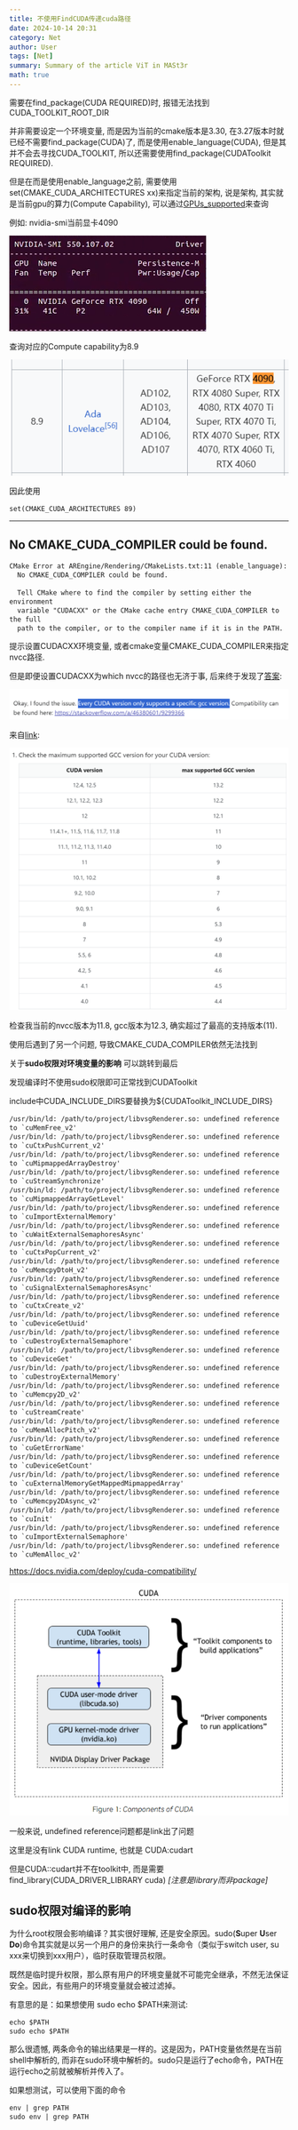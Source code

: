 ```yaml
---
title: 不使用FindCUDA传递cuda路径
date: 2024-10-14 20:31
category: Net
author: User
tags: [Net]
summary: Summary of the article ViT in MASt3r
math: true
---
```


需要在find_package(CUDA REQUIRED)时, 报错无法找到CUDA_TOOLKIT_ROOT_DIR

并非需要设定一个环境变量, 而是因为当前的cmake版本是3.30, 在3.27版本时就已经不需要find_package(CUDA)了, 而是使用enable_language(CUDA), 但是其并不会去寻找CUDA_TOOLKIT, 所以还需要使用find_package(CUDAToolkit REQUIRED).

但是在而是使用enable_language之前, 需要使用set(CMAKE_CUDA_ARCHITECTURES xx)来指定当前的架构, 说是架构, 其实就是当前gpu的算力(Compute Capability), 可以通过[GPUs_supported](https://en.wikipedia.org/wiki/CUDA#GPUs_supported)来查询

例如: nvidia-smi当前显卡4090

![](/assets/img/2024-10-14-20-36-38.png)

查询对应的Compute capability为8.9

![](/assets/img/2024-10-14-20-36-05.png)

因此使用

~~~
set(CMAKE_CUDA_ARCHITECTURES 89)
~~~

---

## No CMAKE_CUDA_COMPILER could be found.

~~~
CMake Error at AREngine/Rendering/CMakeLists.txt:11 (enable_language):
  No CMAKE_CUDA_COMPILER could be found.

  Tell CMake where to find the compiler by setting either the environment
  variable "CUDACXX" or the CMake cache entry CMAKE_CUDA_COMPILER to the full
  path to the compiler, or to the compiler name if it is in the PATH.
~~~

提示设置CUDACXX环境变量, 或者cmake变量CMAKE_CUDA_COMPILER来指定nvcc路径.

但是即便设置CUDACXX为which nvcc的路径也无济于事, 后来终于发现了[答案](https://stackoverflow.com/questions/68950463/cmake-cuda-compiler-flag-is-false-despite-cuda-being-found):

![](/assets/img/2024-10-14-21-28-34.png)

来自[link](https://stackoverflow.com/questions/6622454/cuda-incompatible-with-my-gcc-version/46380601#46380601):

![](/assets/img/2024-10-14-21-29-56.png)

检查我当前的nvcc版本为11.8, gcc版本为12.3, 确实超过了最高的支持版本(11).

使用后遇到了另一个问题, 导致CMAKE_CUDA_COMPILER依然无法找到

关于**sudo权限对环境变量的影响** 可以跳转到最后

发现编译时不使用sudo权限即可正常找到CUDAToolkit

include中CUDA_INCLUDE_DIRS要替换为${CUDAToolkit_INCLUDE_DIRS}

~~~
/usr/bin/ld: /path/to/project/libvsgRenderer.so: undefined reference to `cuMemFree_v2'
/usr/bin/ld: /path/to/project/libvsgRenderer.so: undefined reference to `cuCtxPushCurrent_v2'
/usr/bin/ld: /path/to/project/libvsgRenderer.so: undefined reference to `cuMipmappedArrayDestroy'
/usr/bin/ld: /path/to/project/libvsgRenderer.so: undefined reference to `cuStreamSynchronize'
/usr/bin/ld: /path/to/project/libvsgRenderer.so: undefined reference to `cuMipmappedArrayGetLevel'
/usr/bin/ld: /path/to/project/libvsgRenderer.so: undefined reference to `cuImportExternalMemory'
/usr/bin/ld: /path/to/project/libvsgRenderer.so: undefined reference to `cuWaitExternalSemaphoresAsync'
/usr/bin/ld: /path/to/project/libvsgRenderer.so: undefined reference to `cuCtxPopCurrent_v2'
/usr/bin/ld: /path/to/project/libvsgRenderer.so: undefined reference to `cuMemcpyDtoH_v2'
/usr/bin/ld: /path/to/project/libvsgRenderer.so: undefined reference to `cuSignalExternalSemaphoresAsync'
/usr/bin/ld: /path/to/project/libvsgRenderer.so: undefined reference to `cuCtxCreate_v2'
/usr/bin/ld: /path/to/project/libvsgRenderer.so: undefined reference to `cuDeviceGetUuid'
/usr/bin/ld: /path/to/project/libvsgRenderer.so: undefined reference to `cuDestroyExternalSemaphore'
/usr/bin/ld: /path/to/project/libvsgRenderer.so: undefined reference to `cuDeviceGet'
/usr/bin/ld: /path/to/project/libvsgRenderer.so: undefined reference to `cuDestroyExternalMemory'
/usr/bin/ld: /path/to/project/libvsgRenderer.so: undefined reference to `cuMemcpy2D_v2'
/usr/bin/ld: /path/to/project/libvsgRenderer.so: undefined reference to `cuStreamCreate'
/usr/bin/ld: /path/to/project/libvsgRenderer.so: undefined reference to `cuMemAllocPitch_v2'
/usr/bin/ld: /path/to/project/libvsgRenderer.so: undefined reference to `cuGetErrorName'
/usr/bin/ld: /path/to/project/libvsgRenderer.so: undefined reference to `cuDeviceGetCount'
/usr/bin/ld: /path/to/project/libvsgRenderer.so: undefined reference to `cuExternalMemoryGetMappedMipmappedArray'
/usr/bin/ld: /path/to/project/libvsgRenderer.so: undefined reference to `cuMemcpy2DAsync_v2'
/usr/bin/ld: /path/to/project/libvsgRenderer.so: undefined reference to `cuInit'
/usr/bin/ld: /path/to/project/libvsgRenderer.so: undefined reference to `cuImportExternalSemaphore'
/usr/bin/ld: /path/to/project/libvsgRenderer.so: undefined reference to `cuMemAlloc_v2'
~~~

https://docs.nvidia.com/deploy/cuda-compatibility/

![](/assets/img/2024-10-14-22-20-59.png)

一般来说, undefined reference问题都是link出了问题

这里是没有link CUDA runtime, 也就是 CUDA:cudart

但是CUDA::cudart并不在toolkit中, 而是需要find_library(CUDA_DRIVER_LIBRARY cuda) *[注意是library而非package]*

## sudo权限对编译的影响

为什么root权限会影响编译？其实很好理解, 还是安全原因。sudo(**S**uper **U**ser **Do**)命令其实就是以另一个用户的身份来执行一条命令（类似于switch user, su xxx来切换到xxx用户），临时获取管理员权限。

既然是临时提升权限，那么原有用户的环境变量就不可能完全继承，不然无法保证安全。因此，有些用户的环境变量就会被过滤掉。

有意思的是：如果想使用 sudo echo $PATH来测试: 

~~~
echo $PATH
sudo echo $PATH
~~~

那么很遗憾, 两条命令的输出结果是一样的。这是因为，PATH变量依然是在当前shell中解析的, 而非在sudo环境中解析的。sudo只是运行了echo命令，PATH在运行echo之前就被解析并传入了。

如果想测试，可以使用下面的命令

~~~
env | grep PATH
sudo env | grep PATH
~~~